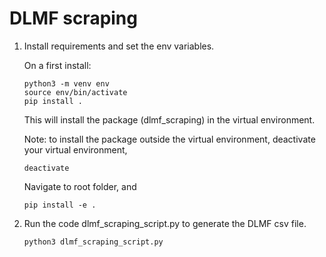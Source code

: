 # DLMF scraping

1) Install requirements and set the env variables.

    On a first install:
    ```
    python3 -m venv env
    source env/bin/activate
    pip install .
    ```

    This will install the package (dlmf_scraping) in the virtual environment.

    Note: to install the package outside the virtual environment,
    deactivate your virtual environment,
    ```
    deactivate
    ```
    Navigate to root folder, and
    ```
    pip install -e .
    ```

2) Run the code dlmf_scraping_script.py to generate the DLMF csv file.

    ```
    python3 dlmf_scraping_script.py
    ```
